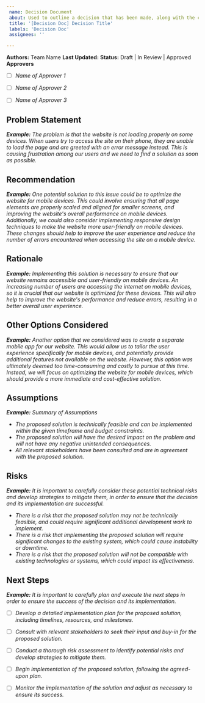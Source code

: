 ```yaml
---
 name: Decision Document
 about: Used to outline a decision that has been made, along with the context, proposal, consequences, and alternatives considered in making that decision.
 title: '[Decision Doc] Decision Title'
 labels: 'Decision Doc'
 assignees: ''

---
```


**Authors:** Team Name
**Last Updated:**
**Status:**		Draft | In Review | Approved
**Approvers**
- [ ] *Name of Approver 1*
- [ ] *Name of Approver 2*
- [ ] *Name of Approver 3*


## Problem Statement
***Example:*** *The problem is that the website is not loading properly on some devices. When users try to access the site on their phone, they are unable to load the page and are greeted with an error message instead. This is causing frustration among our users and we need to find a solution as soon as possible.*

## Recommendation
***Example:*** *One potential solution to this issue could be to optimize the website for mobile devices. This could involve ensuring that all page elements are properly scaled and aligned for smaller screens, and improving the website's overall performance on mobile devices. Additionally, we could also consider implementing responsive design techniques to make the website more user-friendly on mobile devices. These changes should help to improve the user experience and reduce the number of errors encountered when accessing the site on a mobile device.*

## Rationale
***Example:*** *Implementing this solution is necessary to ensure that our website remains accessible and user-friendly on mobile devices. An increasing number of users are accessing the internet on mobile devices, so it is crucial that our website is optimized for these devices. This will also help to improve the website's performance and reduce errors, resulting in a better overall user experience.*


## Other Options Considered
***Example:*** *Another option that we considered was to create a separate mobile app for our website. This would allow us to tailor the user experience specifically for mobile devices, and potentially provide additional features not available on the website. However, this option was ultimately deemed too time-consuming and costly to pursue at this time. Instead, we will focus on optimizing the website for mobile devices, which should provide a more immediate and cost-effective solution.*

## Assumptions
***Example:*** *Summary of Assumptions*

- *The proposed solution is technically feasible and can be implemented within the given timeframe and budget constraints.*
- *The proposed solution will have the desired impact on the problem and will not have any negative unintended consequences.*
- *All relevant stakeholders have been consulted and are in agreement with the proposed solution.*

## Risks
***Example:*** *It is important to carefully consider these potential technical risks and develop strategies to mitigate them, in order to ensure that the decision and its implementation are successful.*
- *There is a risk that the proposed solution may not be technically feasible, and could require significant additional development work to implement.*
- *There is a risk that implementing the proposed solution will require significant changes to the existing system, which could cause instability or downtime.*
- *There is a risk that the proposed solution will not be compatible with existing technologies or systems, which could impact its effectiveness.*



## Next Steps
***Example:*** *It is important to carefully plan and execute the next steps in order to ensure the success of the decision and its implementation.*

- [ ] *Develop a detailed implementation plan for the proposed solution, including timelines, resources, and milestones.*
- [ ] *Consult with relevant stakeholders to seek their input and buy-in for the proposed solution.*
- [ ] *Conduct a thorough risk assessment to identify potential risks and develop strategies to mitigate them.*
- [ ] *Begin implementation of the proposed solution, following the agreed-upon plan.*
- [ ] *Monitor the implementation of the solution and adjust as necessary to ensure its success.*

